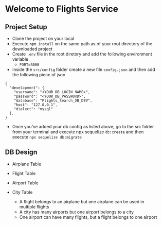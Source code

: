 # Welcome to Flights Service
## Project Setup
- Clone the project on your local
- Execute `npm install` on the same path as of your root directory of the downloaded project 
- Create `.env` file in the root diretory and add the following environment variable 
    - `PORT=3000`
- Inside the `src/config` folder create a new file `config.json` and then add the following piece of json

```
{
  "development": {
    "username": "<YOUR_DB_LOGIN_NAME>",
    "password": "<YOUR_DB_PASSWORD>",
    "database": "Flights_Search_DB_DEV",
    "host": "127.0.0.1",
    "dialect": "mysql"
  },
}
```

- Once you've added your db config as listed above, go to the src folder from your terminal and execute npx sequelize `db:create` and then execute `npx sequelize db:migrate`

## DB Design

- Airplane Table
- Flight Table
- Airport Table
- City Table

  - A flight belongs to an airplane but one airplane can be used in multiple flights
  - A city has many airports but one airport belongs to a city
  - One airport can have many flights, but a flight belongs to one airport

  